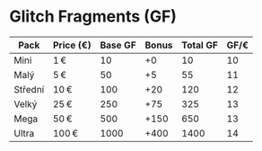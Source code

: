 # Glitch Fragments (GF)
| Pack    | Price (€) | Base GF | Bonus | Total GF | GF/€ |
| ------- | --------- | ------- | ----- | -------- | ---- |
| Mini    | 1 €       | 10      | +0    | 10       | 10   |
| Malý    | 5 €       | 50      | +5    | 55       | 11   |
| Střední | 10 €      | 100     | +20   | 120      | 12   |
| Velký   | 25 €      | 250     | +75   | 325      | 13   |
| Mega    | 50 €      | 500     | +150  | 650      | 13   |
| Ultra   | 100 €     | 1000    | +400  | 1400     | 14   |
